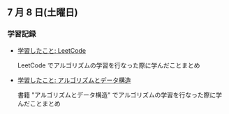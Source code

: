 ## 7 月 8 日(土曜日)

### 学習記録

- [学習したこと: LeetCode](https://github.com/DaisukeKarasawa/blog/tree/main/day-7-8/leetcode)

  LeetCode でアルゴリズムの学習を行なった際に学んだことまとめ

- [学習したこと: アルゴリズムとデータ構造](https://github.com/DaisukeKarasawa/blog/tree/main/day-7-8/algorithms-and-data-structures)

  書籍 "アルゴリズムとデータ構造" でアルゴリズムの学習を行なった際に学んだことまとめ
